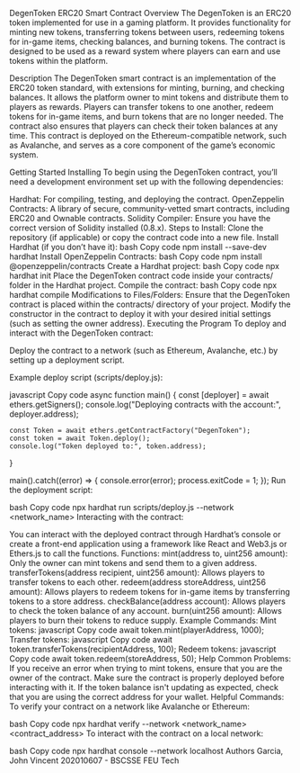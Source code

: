 DegenToken ERC20 Smart Contract
Overview
The DegenToken is an ERC20 token implemented for use in a gaming platform. It provides functionality for minting new tokens, transferring tokens between users, redeeming tokens for in-game items, checking balances, and burning tokens. The contract is designed to be used as a reward system where players can earn and use tokens within the platform.

Description
The DegenToken smart contract is an implementation of the ERC20 token standard, with extensions for minting, burning, and checking balances. It allows the platform owner to mint tokens and distribute them to players as rewards. Players can transfer tokens to one another, redeem tokens for in-game items, and burn tokens that are no longer needed. The contract also ensures that players can check their token balances at any time. This contract is deployed on the Ethereum-compatible network, such as Avalanche, and serves as a core component of the game’s economic system.

Getting Started
Installing
To begin using the DegenToken contract, you’ll need a development environment set up with the following dependencies:

Hardhat: For compiling, testing, and deploying the contract.
OpenZeppelin Contracts: A library of secure, community-vetted smart contracts, including ERC20 and Ownable contracts.
Solidity Compiler: Ensure you have the correct version of Solidity installed (0.8.x).
Steps to Install:
Clone the repository (if applicable) or copy the contract code into a new file.
Install Hardhat (if you don’t have it):
bash
Copy code
npm install --save-dev hardhat
Install OpenZeppelin Contracts:
bash
Copy code
npm install @openzeppelin/contracts
Create a Hardhat project:
bash
Copy code
npx hardhat init
Place the DegenToken contract code inside your contracts/ folder in the Hardhat project.
Compile the contract:
bash
Copy code
npx hardhat compile
Modifications to Files/Folders:
Ensure that the DegenToken contract is placed within the contracts/ directory of your project.
Modify the constructor in the contract to deploy it with your desired initial settings (such as setting the owner address).
Executing the Program
To deploy and interact with the DegenToken contract:

Deploy the contract to a network (such as Ethereum, Avalanche, etc.) by setting up a deployment script.

Example deploy script (scripts/deploy.js):

javascript
Copy code
async function main() {
    const [deployer] = await ethers.getSigners();
    console.log("Deploying contracts with the account:", deployer.address);

    const Token = await ethers.getContractFactory("DegenToken");
    const token = await Token.deploy();
    console.log("Token deployed to:", token.address);
}

main().catch((error) => {
    console.error(error);
    process.exitCode = 1;
});
Run the deployment script:

bash
Copy code
npx hardhat run scripts/deploy.js --network <network_name>
Interacting with the contract:

You can interact with the deployed contract through Hardhat’s console or create a front-end application using a framework like React and Web3.js or Ethers.js to call the functions.
Functions:
mint(address to, uint256 amount): Only the owner can mint tokens and send them to a given address.
transferTokens(address recipient, uint256 amount): Allows players to transfer tokens to each other.
redeem(address storeAddress, uint256 amount): Allows players to redeem tokens for in-game items by transferring tokens to a store address.
checkBalance(address account): Allows players to check the token balance of any account.
burn(uint256 amount): Allows players to burn their tokens to reduce supply.
Example Commands:
Mint tokens:
javascript
Copy code
await token.mint(playerAddress, 1000);
Transfer tokens:
javascript
Copy code
await token.transferTokens(recipientAddress, 100);
Redeem tokens:
javascript
Copy code
await token.redeem(storeAddress, 50);
Help
Common Problems:
If you receive an error when trying to mint tokens, ensure that you are the owner of the contract.
Make sure the contract is properly deployed before interacting with it.
If the token balance isn't updating as expected, check that you are using the correct address for your wallet.
Helpful Commands:
To verify your contract on a network like Avalanche or Ethereum:

bash
Copy code
npx hardhat verify --network <network_name> <contract_address>
To interact with the contract on a local network:

bash
Copy code
npx hardhat console --network localhost
Authors
Garcia, John Vincent
202010607 - BSCSSE
FEU Tech
